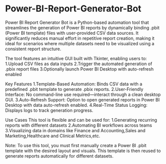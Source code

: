 # Power-BI-Report-Generator-Bot

Power BI Report Generator Bot is a Python-based automation tool that streamlines the generation of Power BI reports by dynamically binding .pbit (Power BI template) files with user-provided CSV data sources. It significantly reduces manual effort in repetitive report creation, making it ideal for scenarios where multiple datasets need to be visualized using a consistent report structure.

The tool features an intuitive GUI built with Tkinter, enabling users to:
1.Upload CSV files as data inputs
2.Trigger the automated generation of .pbix report files
3.Optionally launch Power BI Desktop with auto-refresh enabled

Key Features
1.Template-Based Automation: Binds CSV data with a predefined .pbit template to generate .pbix reports.
2.User-Friendly Interface: No command-line use required—interact through a clean desktop GUI.
3.Auto-Refresh Support: Option to open generated reports in Power BI Desktop with data auto-refresh enabled.
4.Real-Time Status Logging: Displays logs to track generation progress.

Use Cases
This tool is flexible and can be used for:
1.Generating recurring reports with different datasets
2.Automating BI workflows across teams
3.Visualizing data in domains like Finance and Accounting,Sales and Marketing,Healthcare and Clinical Metrics,etc.

Note:
To use this tool, you must first manually create a Power BI .pbit template with the desired layout and visuals. This template is then reused to generate reports automatically for different datasets.
